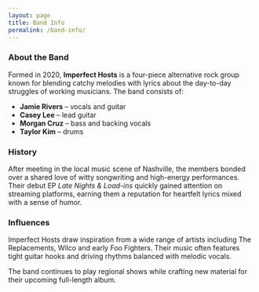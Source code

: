 ```yaml
---
layout: page
title: Band Info
permalink: /band-info/
---
```


### About the Band

Formed in 2020, **Imperfect Hosts** is a four-piece alternative rock group known for blending catchy melodies with lyrics about the day-to-day struggles of working musicians. The band consists of:

- **Jamie Rivers** – vocals and guitar
- **Casey Lee** – lead guitar
- **Morgan Cruz** – bass and backing vocals
- **Taylor Kim** – drums

### History

After meeting in the local music scene of Nashville, the members bonded over a shared love of witty songwriting and high-energy performances. Their debut EP *Late Nights & Load-ins* quickly gained attention on streaming platforms, earning them a reputation for heartfelt lyrics mixed with a sense of humor.

### Influences

Imperfect Hosts draw inspiration from a wide range of artists including The Replacements, Wilco and early Foo Fighters. Their music often features tight guitar hooks and driving rhythms balanced with melodic vocals.

The band continues to play regional shows while crafting new material for their upcoming full-length album.
